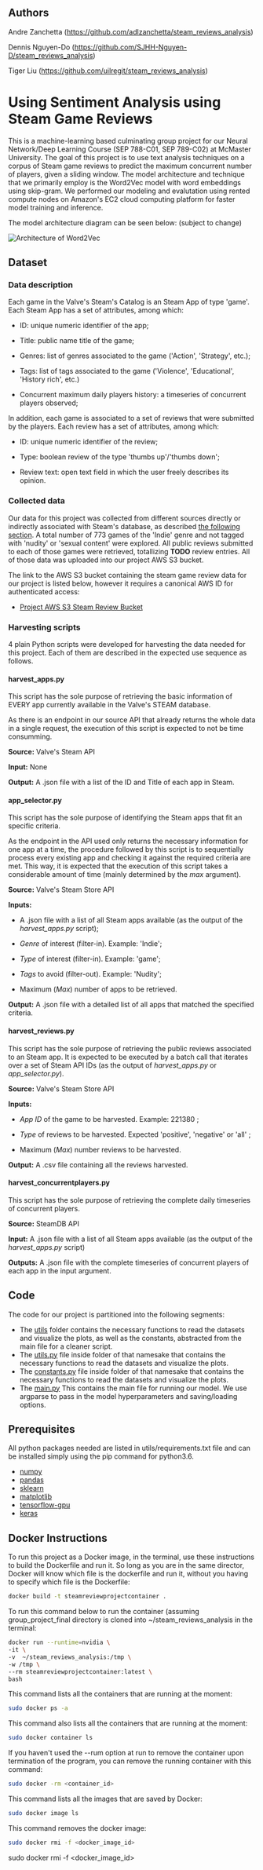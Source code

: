 ## Authors 

Andre Zanchetta (https://github.com/adlzanchetta/steam_reviews_analysis)

Dennis Nguyen-Do (https://github.com/SJHH-Nguyen-D/steam_reviews_analysis)

Tiger Liu (https://github.com/uilregit/steam_reviews_analysis)


# Using Sentiment Analysis using Steam Game Reviews

This is a machine-learning based culminating group project for our Neural Network/Deep Learning Course (SEP 788-C01, SEP 789-C02) at McMaster University. The goal of this project is to use text analysis techniques on a corpus of Steam game reviews to predict the maximum concurrent number of players, given a sliding window. The model architecture and technique that we primarily employ is the Word2Vec model with word embeddings using skip-gram. We performed our modeling and evalutation using rented compute nodes on Amazon's EC2 cloud computing platform for faster model training and inference.

The model architecture diagram can be seen below: (subject to change)


![Architecture of Word2Vec](https://github.com/adlzanchetta/steam_reviews_analysis/word2vec_skipgram_architecture.png)



## Dataset

### Data description

Each game in the Valve's Steam's Catalog is an Steam App of type 'game'. Each Steam App has a set of attributes, among which:

- ID: unique numeric identifier of the app;

- Title: public name title of the game;

- Genres: list of genres associated to the game ('Action', 'Strategy', etc.);

- Tags: list of tags associated to the game ('Violence', 'Educational', 'History rich', etc.)

- Concurrent maximum daily players history: a timeseries of concurrent players observed;

In addition, each game is associated to a set of reviews that were submitted by the players. Each review has a set of attributes, among which:

- ID: unique numeric identifier of the review;

- Type: boolean review of the type 'thumbs up'/'thumbs down';

- Review text: open text field in which the user freely describes its opinion.

### Collected data

Our data for this project was collected from different sources directly or indirectly associated with Steam's database, as described [the following section](##Harvesting-scripts). A total number of 773 games of the 'Indie' genre and not tagged with 'nudity' or 'sexual content' were explored. All public reviews submitted to each of those games were retrieved, totallizing **TODO** review entries. All of those data was uploaded into our project AWS S3 bucket.

The link to the AWS S3 bucket containing the steam game review data for our project is listed below, however it requires a canonical AWS ID for authenticated access:
* [Project AWS S3 Steam Review Bucket](https://s3.console.aws.amazon.com/s3/buckets/steamreviewbucket/reviews/?region=us-east-1)

### Harvesting scripts

4 plain Python scripts were developed for harvesting the data needed for this project. Each of them are described in the expected use sequence as follows.

#### harvest_apps.py

This script has the sole purpose of retrieving the basic information of EVERY app currently available in the Valve's STEAM database.

As there is an endpoint in our source API that already returns the whole data in a single request, the execution of this script is expected to not be time consumming.

**Source:** Valve's Steam API

**Input:** None

**Output:** A .json file with a list of the ID and Title of each app in Steam.

#### app_selector.py

This script has the sole purpose of identifying the Steam apps that fit an specific criteria.

As the endpoint in the API used only returns the necessary information for one app at a time, the procedure followed by this script is to sequentially process every existing app and checking it against the required criteria are met. This way, it is expected that the execution of this script takes a considerable amount of time (mainly determined by the *max* argument).

**Source:** Valve's Steam Store API

**Inputs:**

- A .json file with a list of all Steam apps available (as the output of the *harvest_apps.py* script);

- *Genre* of interest (filter-in). Example: 'Indie';

- *Type* of interest (filter-in). Example: 'game';

- *Tags* to avoid (filter-out). Example: 'Nudity';

- Maximum (*Max*) number of apps to be retrieved.

**Output:** A .json file with a detailed list of all apps that matched the specified criteria.

#### harvest_reviews.py

This script has the sole purpose of retrieving the public reviews associated to an Steam app. It is expected to be executed by a batch call that iterates over a set of Steam API IDs (as the output of *harvest_apps.py* or *app_selector.py*).

**Source:** Valve's Steam Store API

**Inputs:**

- *App ID* of the game to be harvested. Example: 221380 ;

- *Type* of reviews to be harvested. Expected 'positive', 'negative' or 'all' ;

- Maximum (*Max*) number reviews to be harvested.

**Output:** A .csv file containing all the reviews harvested.

#### harvest_concurrentplayers.py

This script has the sole purpose of retrieving the complete daily timeseries of concurrent players.

**Source:** SteamDB API

**Input:** A .json file with a list of all Steam apps available (as the output of the *harvest_apps.py* script)

**Outputs:** A .json file with the complete timeseries of concurrent players of each app in the input argument.


## Code
The code for our project is partitioned into the following segments:

* The [utils](https://github.com/adlzanchetta/steam_reviews_analysis/master/utils/) folder contains the necessary functions to read the datasets and visualize the plots, as well as the constants, abstracted from the main file for a cleaner script.
* The [utils.py](https://github.com/adlzanchetta/steam_reviews_analysis/master/utils/utils.py) file inside folder of that namesake that contains the necessary functions to read the datasets and visualize the plots.
* The [constants.py](https://github.com/adlzanchetta/steam_reviews_analysis/master/utils/constants.py) file inside folder of that namesake that contains the necessary functions to read the datasets and visualize the plots.
* The [main.py](https://github.com/adlzanchetta/steam_reviews_analysis/master/utils/main.py) This contains the main file for running our model. We use argparse to pass in the model hyperparameters and saving/loading options.

## Prerequisites
All python packages needed are listed in utils/requirements.txt file and can be installed simply using the pip command for python3.6.

* [numpy](http://www.numpy.org/)  
* [pandas](https://pandas.pydata.org/)  
* [sklearn](http://scikit-learn.org/stable/)  
* [matplotlib](https://matplotlib.org/)  
* [tensorflow-gpu](https://www.tensorflow.org/)  
* [keras](https://keras.io/)


## Docker Instructions

To run this project as a Docker image, in the terminal, use these instructions to build the Dockerfile and run it. So long as you are in the same director, Docker will know which file is the dockerfile and run it, without you having to specify which file is the Dockerfile:
```bash
docker build -t steamreviewprojectcontainer .
```
To run this command below to run the container (assuming group_project_final directory is cloned into ~/steam_reviews_analysis in the terminal:
```bash
docker run --runtime=nvidia \
-it \
-v  ~/steam_reviews_analysis:/tmp \
-w /tmp \
--rm steamreviewprojectcontainer:latest \
bash
```
This command lists all the containers that are running at the moment:
```bash
sudo docker ps -a
```


This command also lists all the containers that are running at the moment:
```bash
sudo docker container ls
```
If you haven't used the --rum option at run to remove the container upon termination of the program, you can remove the running container with this command:
```bash
sudo docker -rm <container_id>
```
This command lists all the images that are saved by Docker:
```bash
sudo docker image ls
```
This command removes the docker image:

```bash
sudo docker rmi -f <docker_image_id>
```
sudo docker rmi -f <docker_image_id>

